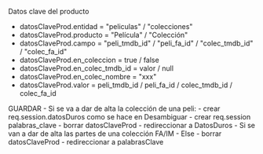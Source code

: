 Datos clave del producto
- datosClaveProd.entidad = "peliculas" / "colecciones"
- datosClaveProd.producto = "Película" / "Colección"
- datosClaveProd.campo = "peli_tmdb_id" / "peli_fa_id" / "colec_tmdb_id" / "colec_fa_id"
- datosClaveProd.en_coleccion = true / false
- datosClaveProd.en_colec_tmdb_id = valor / null
- datosClaveProd.en_colec_nombre = "xxx"
- datosClaveProd.valor = peli_tmdb_id / peli_fa_id / colec_tmdb_id / colec_fa_id

GUARDAR
	- Si se va a dar de alta la colección de una peli:
		- crear req.session.datosDuros como se hace en Desambiguar
		- crear req.session palabras_clave
		- borrar datosClaveProd
		- redireccionar a DatosDuros
	- Si se van a dar de alta las partes de una colección FA/IM
	- Else
		- borrar datosClaveProd
		- redireccionar a palabrasClave
